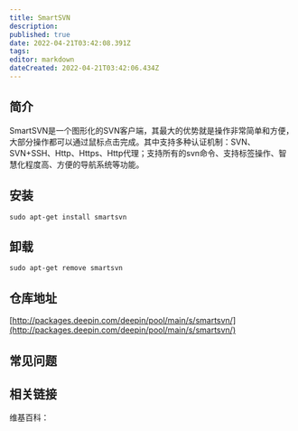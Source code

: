 ```yaml
---
title: SmartSVN
description: 
published: true
date: 2022-04-21T03:42:08.391Z
tags: 
editor: markdown
dateCreated: 2022-04-21T03:42:06.434Z
---
```


## 简介

SmartSVN是一个图形化的SVN客户端，其最大的优势就是操作非常简单和方便，大部分操作都可以通过鼠标点击完成。其中支持多种认证机制：SVN、SVN+SSH、Http、Https、Http代理；支持所有的svn命令、支持标签操作、智慧化程度高、方便的导航系统等功能。

## 安装

`sudo apt-get install smartsvn`

## 卸载

`sudo apt-get remove smartsvn`

## 仓库地址

[http://packages.deepin.com/deepin/pool/main/s/smartsvn/](http://packages.deepin.com/deepin/pool/main/s/smartsvn/)


## 常见问题


## 相关链接

维基百科：
